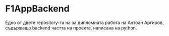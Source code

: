 # F1AppBackend
Едно от двете repository-та на за дипломната работа на Антоан Аргиров, съдържащо backend частта на проекта, написана на python.
